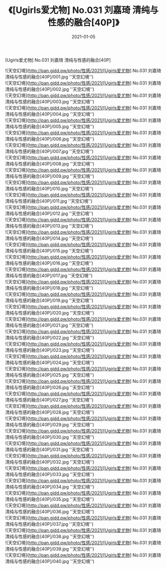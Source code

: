 ﻿---
layout: post
title:  《[Ugirls爱尤物] No.031 刘嘉琦 清纯与性感的融合[40P]》
date:   2021-01-05
img: http://pan.gjdd.pw/photo/性感/2021/[Ugirls爱尤物] No.031 刘嘉琦 清纯与性感的融合[40P]/000.jpg
categories: [美女, 性感, 泳衣]
---

[Ugirls爱尤物] No.031 刘嘉琦 清纯与性感的融合[40P]



![天空幻境](http://pan.gjdd.pw/photo/性感/2021/[Ugirls爱尤物] No.031 刘嘉琦 清纯与性感的融合[40P]/001.jpg ''天空幻境'') <br>
![天空幻境](http://pan.gjdd.pw/photo/性感/2021/[Ugirls爱尤物] No.031 刘嘉琦 清纯与性感的融合[40P]/002.jpg ''天空幻境'') <br>
![天空幻境](http://pan.gjdd.pw/photo/性感/2021/[Ugirls爱尤物] No.031 刘嘉琦 清纯与性感的融合[40P]/003.jpg ''天空幻境'') <br>
![天空幻境](http://pan.gjdd.pw/photo/性感/2021/[Ugirls爱尤物] No.031 刘嘉琦 清纯与性感的融合[40P]/004.jpg ''天空幻境'') <br>
![天空幻境](http://pan.gjdd.pw/photo/性感/2021/[Ugirls爱尤物] No.031 刘嘉琦 清纯与性感的融合[40P]/005.jpg ''天空幻境'') <br>
![天空幻境](http://pan.gjdd.pw/photo/性感/2021/[Ugirls爱尤物] No.031 刘嘉琦 清纯与性感的融合[40P]/006.jpg ''天空幻境'') <br>
![天空幻境](http://pan.gjdd.pw/photo/性感/2021/[Ugirls爱尤物] No.031 刘嘉琦 清纯与性感的融合[40P]/007.jpg ''天空幻境'') <br>
![天空幻境](http://pan.gjdd.pw/photo/性感/2021/[Ugirls爱尤物] No.031 刘嘉琦 清纯与性感的融合[40P]/008.jpg ''天空幻境'') <br>
![天空幻境](http://pan.gjdd.pw/photo/性感/2021/[Ugirls爱尤物] No.031 刘嘉琦 清纯与性感的融合[40P]/009.jpg ''天空幻境'') <br>
![天空幻境](http://pan.gjdd.pw/photo/性感/2021/[Ugirls爱尤物] No.031 刘嘉琦 清纯与性感的融合[40P]/010.jpg ''天空幻境'') <br>
![天空幻境](http://pan.gjdd.pw/photo/性感/2021/[Ugirls爱尤物] No.031 刘嘉琦 清纯与性感的融合[40P]/011.jpg ''天空幻境'') <br>
![天空幻境](http://pan.gjdd.pw/photo/性感/2021/[Ugirls爱尤物] No.031 刘嘉琦 清纯与性感的融合[40P]/012.jpg ''天空幻境'') <br>
![天空幻境](http://pan.gjdd.pw/photo/性感/2021/[Ugirls爱尤物] No.031 刘嘉琦 清纯与性感的融合[40P]/013.jpg ''天空幻境'') <br>
![天空幻境](http://pan.gjdd.pw/photo/性感/2021/[Ugirls爱尤物] No.031 刘嘉琦 清纯与性感的融合[40P]/014.jpg ''天空幻境'') <br>
![天空幻境](http://pan.gjdd.pw/photo/性感/2021/[Ugirls爱尤物] No.031 刘嘉琦 清纯与性感的融合[40P]/015.jpg ''天空幻境'') <br>
![天空幻境](http://pan.gjdd.pw/photo/性感/2021/[Ugirls爱尤物] No.031 刘嘉琦 清纯与性感的融合[40P]/016.jpg ''天空幻境'') <br>
![天空幻境](http://pan.gjdd.pw/photo/性感/2021/[Ugirls爱尤物] No.031 刘嘉琦 清纯与性感的融合[40P]/017.jpg ''天空幻境'') <br>
![天空幻境](http://pan.gjdd.pw/photo/性感/2021/[Ugirls爱尤物] No.031 刘嘉琦 清纯与性感的融合[40P]/018.jpg ''天空幻境'') <br>
![天空幻境](http://pan.gjdd.pw/photo/性感/2021/[Ugirls爱尤物] No.031 刘嘉琦 清纯与性感的融合[40P]/019.jpg ''天空幻境'') <br>
![天空幻境](http://pan.gjdd.pw/photo/性感/2021/[Ugirls爱尤物] No.031 刘嘉琦 清纯与性感的融合[40P]/020.jpg ''天空幻境'') <br>
![天空幻境](http://pan.gjdd.pw/photo/性感/2021/[Ugirls爱尤物] No.031 刘嘉琦 清纯与性感的融合[40P]/021.jpg ''天空幻境'') <br>
![天空幻境](http://pan.gjdd.pw/photo/性感/2021/[Ugirls爱尤物] No.031 刘嘉琦 清纯与性感的融合[40P]/022.jpg ''天空幻境'') <br>
![天空幻境](http://pan.gjdd.pw/photo/性感/2021/[Ugirls爱尤物] No.031 刘嘉琦 清纯与性感的融合[40P]/023.jpg ''天空幻境'') <br>
![天空幻境](http://pan.gjdd.pw/photo/性感/2021/[Ugirls爱尤物] No.031 刘嘉琦 清纯与性感的融合[40P]/024.jpg ''天空幻境'') <br>
![天空幻境](http://pan.gjdd.pw/photo/性感/2021/[Ugirls爱尤物] No.031 刘嘉琦 清纯与性感的融合[40P]/025.jpg ''天空幻境'') <br>
![天空幻境](http://pan.gjdd.pw/photo/性感/2021/[Ugirls爱尤物] No.031 刘嘉琦 清纯与性感的融合[40P]/026.jpg ''天空幻境'') <br>
![天空幻境](http://pan.gjdd.pw/photo/性感/2021/[Ugirls爱尤物] No.031 刘嘉琦 清纯与性感的融合[40P]/027.jpg ''天空幻境'') <br>
![天空幻境](http://pan.gjdd.pw/photo/性感/2021/[Ugirls爱尤物] No.031 刘嘉琦 清纯与性感的融合[40P]/028.jpg ''天空幻境'') <br>
![天空幻境](http://pan.gjdd.pw/photo/性感/2021/[Ugirls爱尤物] No.031 刘嘉琦 清纯与性感的融合[40P]/029.jpg ''天空幻境'') <br>
![天空幻境](http://pan.gjdd.pw/photo/性感/2021/[Ugirls爱尤物] No.031 刘嘉琦 清纯与性感的融合[40P]/030.jpg ''天空幻境'') <br>
![天空幻境](http://pan.gjdd.pw/photo/性感/2021/[Ugirls爱尤物] No.031 刘嘉琦 清纯与性感的融合[40P]/031.jpg ''天空幻境'') <br>
![天空幻境](http://pan.gjdd.pw/photo/性感/2021/[Ugirls爱尤物] No.031 刘嘉琦 清纯与性感的融合[40P]/032.jpg ''天空幻境'') <br>
![天空幻境](http://pan.gjdd.pw/photo/性感/2021/[Ugirls爱尤物] No.031 刘嘉琦 清纯与性感的融合[40P]/033.jpg ''天空幻境'') <br>
![天空幻境](http://pan.gjdd.pw/photo/性感/2021/[Ugirls爱尤物] No.031 刘嘉琦 清纯与性感的融合[40P]/034.jpg ''天空幻境'') <br>
![天空幻境](http://pan.gjdd.pw/photo/性感/2021/[Ugirls爱尤物] No.031 刘嘉琦 清纯与性感的融合[40P]/035.jpg ''天空幻境'') <br>
![天空幻境](http://pan.gjdd.pw/photo/性感/2021/[Ugirls爱尤物] No.031 刘嘉琦 清纯与性感的融合[40P]/036.jpg ''天空幻境'') <br>
![天空幻境](http://pan.gjdd.pw/photo/性感/2021/[Ugirls爱尤物] No.031 刘嘉琦 清纯与性感的融合[40P]/037.jpg ''天空幻境'') <br>
![天空幻境](http://pan.gjdd.pw/photo/性感/2021/[Ugirls爱尤物] No.031 刘嘉琦 清纯与性感的融合[40P]/038.jpg ''天空幻境'') <br>
![天空幻境](http://pan.gjdd.pw/photo/性感/2021/[Ugirls爱尤物] No.031 刘嘉琦 清纯与性感的融合[40P]/039.jpg ''天空幻境'') <br>
![天空幻境](http://pan.gjdd.pw/photo/性感/2021/[Ugirls爱尤物] No.031 刘嘉琦 清纯与性感的融合[40P]/040.jpg ''天空幻境'') <br>